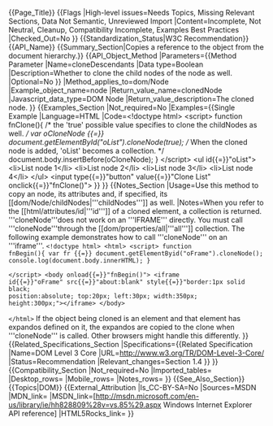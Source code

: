 {{Page_Title}}
{{Flags
|High-level issues=Needs Topics, Missing Relevant Sections, Data Not Semantic, Unreviewed Import
|Content=Incomplete, Not Neutral, Cleanup, Compatibility Incomplete, Examples Best Practices
|Checked_Out=No
}}
{{Standardization_Status|W3C Recommendation}}
{{API_Name}}
{{Summary_Section|Copies a reference to the object from the document hierarchy.}}
{{API_Object_Method
|Parameters={{Method Parameter
|Name=cloneDescendants
|Data type=Boolean
|Description=Whether to clone the child nodes of the node as well.
|Optional=No
}}
|Method_applies_to=dom/Node
|Example_object_name=node
|Return_value_name=clonedNode
|Javascript_data_type=DOM Node
|Return_value_description=The cloned node.
}}
{{Examples_Section
|Not_required=No
|Examples={{Single Example
|Language=HTML
|Code=&lt;!doctype html&gt;
&lt;script&gt;
function fnClone(){
   /* the 'true' possible value specifies to clone
      the childNodes as well.
   */
   var oCloneNode {{=}} document.getElementById("oList").cloneNode(true);
   /* When the cloned node is added,
   'oList' becomes a collection.
   */
   document.body.insertBefore(oCloneNode);
}
&lt;/script&gt;
&lt;ul id{{=}}"oList"&gt;
&lt;li&gt;List node 1&lt;/li&gt;
&lt;li&gt;List node 2&lt;/li&gt;
&lt;li&gt;List node 3&lt;/li&gt;
&lt;li&gt;List node 4&lt;/li&gt;
&lt;/ul&gt;
&lt;input type{{=}}"button" value{{=}}"Clone List" onclick{{=}}"fnClone()"&gt;
}}
}}
{{Notes_Section
|Usage=Use this method to copy an node, its attributes and, if specified, its [[dom/Node/childNodes|'''childNodes''']] as well.
|Notes=When you refer to the [[html/attributes/id|'''id''']] 
of a cloned element, a collection is returned.
'''cloneNode'''does not work on an '''IFRAME''' directly. You must call '''cloneNode'''through the [[dom/properties/all|'''all''']] collection. The following example demonstrates how to call '''cloneNode''' on an '''iframe'''.
 <code>&lt;!doctype html&gt;
&lt;html&gt;
 &lt;script&gt;
 function fnBegin(){
     var fr {{=}} document.getElementByid("oFrame").cloneNode();
     console.log(document.body.innerHTML);
 }    
 &lt;/script&gt;
 &lt;body onload{{=}}"fnBegin()"&gt;
     &lt;iframe id{{=}}"oFrame" src{{=}}"about:blank" 
         style{{=}}"border:1px solid black; position:absolute; top:20px; left:30px;
             width:350px; height:300px;"&gt;&lt;/iframe&gt;
 &lt;/body&gt;    
 &lt;/html&gt;</code>
If the object being cloned is an element and that element has expandos defined on it, the expandos are copied to the clone when '''cloneNode''' is called.  Other browsers might handle this differently.
}}
{{Related_Specifications_Section
|Specifications={{Related Specification
|Name=DOM Level 3 Core
|URL=http://www.w3.org/TR/DOM-Level-3-Core/
|Status=Recommendation
|Relevant_changes=Section 1.4
}}
}}
{{Compatibility_Section
|Not_required=No
|Imported_tables=
|Desktop_rows=
|Mobile_rows=
|Notes_rows=
}}
{{See_Also_Section}}
{{Topics|DOM}}
{{External_Attribution
|Is_CC-BY-SA=No
|Sources=MSDN
|MDN_link=
|MSDN_link=[http://msdn.microsoft.com/en-us/library/ie/hh828809%28v=vs.85%29.aspx Windows Internet Explorer API reference]
|HTML5Rocks_link=
}}